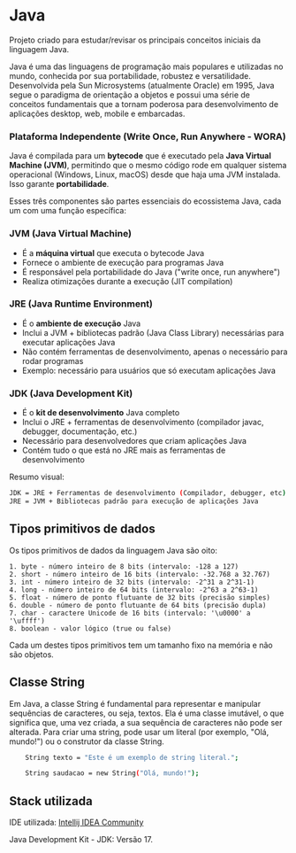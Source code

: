 
# Java

Projeto criado para estudar/revisar os principais conceitos iniciais da linguagem Java.

Java é uma das linguagens de programação mais populares e utilizadas no mundo, conhecida por sua portabilidade, robustez e versatilidade. Desenvolvida pela Sun Microsystems (atualmente Oracle) em 1995, Java segue o paradigma de orientação a objetos e possui uma série de conceitos fundamentais que a tornam poderosa para desenvolvimento de aplicações desktop, web, mobile e embarcadas.

### **Plataforma Independente (Write Once, Run Anywhere - WORA)**

Java é compilada para um **bytecode** que é executado pela **Java Virtual Machine (JVM)**, permitindo que o mesmo código rode em qualquer sistema operacional (Windows, Linux, macOS) desde que haja uma JVM instalada. Isso garante **portabilidade**.

Esses três componentes são partes essenciais do ecossistema Java, cada um com uma função específica:

### **JVM (Java Virtual Machine)**

- É a **máquina virtual** que executa o bytecode Java
- Fornece o ambiente de execução para programas Java
- É responsável pela portabilidade do Java ("write once, run anywhere")
- Realiza otimizações durante a execução (JIT compilation)

### **JRE (Java Runtime Environment)**

- É o **ambiente de execução** Java
- Inclui a JVM + bibliotecas padrão (Java Class Library) necessárias para executar aplicações Java
- Não contém ferramentas de desenvolvimento, apenas o necessário para rodar programas
- Exemplo: necessário para usuários que só executam aplicações Java

### **JDK (Java Development Kit)**

- É o **kit de desenvolvimento** Java completo
- Inclui o JRE + ferramentas de desenvolvimento (compilador javac, debugger, documentação, etc.)
- Necessário para desenvolvedores que criam aplicações Java
- Contém tudo o que está no JRE mais as ferramentas de desenvolvimento

Resumo visual:

```bash
JDK = JRE + Ferramentas de desenvolvimento (Compilador, debugger, etc)
JRE = JVM + Bibliotecas padrão para execução de aplicações Java
```

## Tipos primitivos de dados

Os tipos primitivos de dados da linguagem Java são oito:

    1. byte - número inteiro de 8 bits (intervalo: -128 a 127)
    2. short - número inteiro de 16 bits (intervalo: -32.768 a 32.767)
    3. int - número inteiro de 32 bits (intervalo: -2^31 a 2^31-1)
    4. long - número inteiro de 64 bits (intervalo: -2^63 a 2^63-1)
    5. float - número de ponto flutuante de 32 bits (precisão simples)
    6. double - número de ponto flutuante de 64 bits (precisão dupla)
    7. char - caractere Unicode de 16 bits (intervalo: '\u0000' a '\uffff')
    8. boolean - valor lógico (true ou false)

Cada um destes tipos primitivos tem um tamanho fixo na memória e não são objetos.

## Classe String

Em Java, a classe String é fundamental para representar e manipular sequências de caracteres, ou seja, textos. Ela é uma classe imutável, o que significa que, uma vez criada, a sua sequência de caracteres não pode ser alterada. Para criar uma string, pode usar um literal (por exemplo, "Olá, mundo!") ou o construtor da classe String.

```bash
    String texto = "Este é um exemplo de string literal.";
```

```bash
    String saudacao = new String("Olá, mundo!");
```



## Stack utilizada

IDE utilizada: [Intellij IDEA Community](https://www.jetbrains.com/pt-br/idea/download)

Java Development Kit - JDK: Versão 17.

